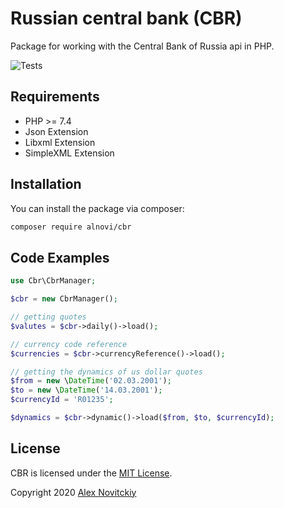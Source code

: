 # Russian central bank (CBR)

Package for working with the Central Bank of Russia api in PHP.

![Tests](https://github.com/alnovi/cbr/workflows/Tests/badge.svg)

## Requirements

- PHP >= 7.4
- Json Extension
- Libxml Extension
- SimpleXML Extension

## Installation

You can install the package via composer:

```bash
composer require alnovi/cbr
```

## Code Examples

```php
use Cbr\CbrManager;

$cbr = new CbrManager();

// getting quotes
$valutes = $cbr->daily()->load();

// currency code reference
$currencies = $cbr->currencyReference()->load();

// getting the dynamics of us dollar quotes
$from = new \DateTime('02.03.2001');
$to = new \DateTime('14.03.2001');
$currencyId = 'R01235';

$dynamics = $cbr->dynamic()->load($from, $to, $currencyId);
```

## License

CBR is licensed under the [MIT License](http://opensource.org/licenses/MIT).

Copyright 2020 [Alex Novitckiy](https://github.com/alnovi)